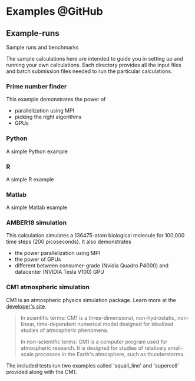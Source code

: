 # Examples @GitHub

## Example-runs

Sample runs and benchmarks

The sample calculations here are intended to guide you in setting up and running your own calculations. Each directory provides all the input files and batch submission files needed to run the particular calculations.

### Prime number finder

This example demonstrates the power of

* parallelization using MPI
* picking the right algorithms
* GPUs

### Python

A simple Python example

### R

A simple R example

### Matlab

A simple Matlab example

### AMBER18 simulation

This calculation simulates a 136475-atom biological molecule for 100,000 time steps \(200 picoseconds\). It also demonstrates

* the power parallelization using MPI
* the power of GPUs
* different between consumer-grade \(Nvidia Quadro P4000\) and datacenter \(NVIDIA Tesla V100\) GPU 

### CM1 atmospheric simulation

CM1 is an atmospheric physics simulation package. Learn more at the [developer's site](http://www2.mmm.ucar.edu/people/bryan/cm1/).

> In scientific terms: CM1 is a three-dimensional, non-hydrostatic, non-linear, time-dependent numerical model designed for idealized studies of atmospheric phenomena.
>
> In non-scientific terms: CM1 is a computer program used for atmospheric research. It is designed for studies of relatively small-scale processes in the Earth's atmosphere, such as thunderstorms.

The included tests run two examples called 'squall\_line' and 'supercell' provided along with the CM1.

